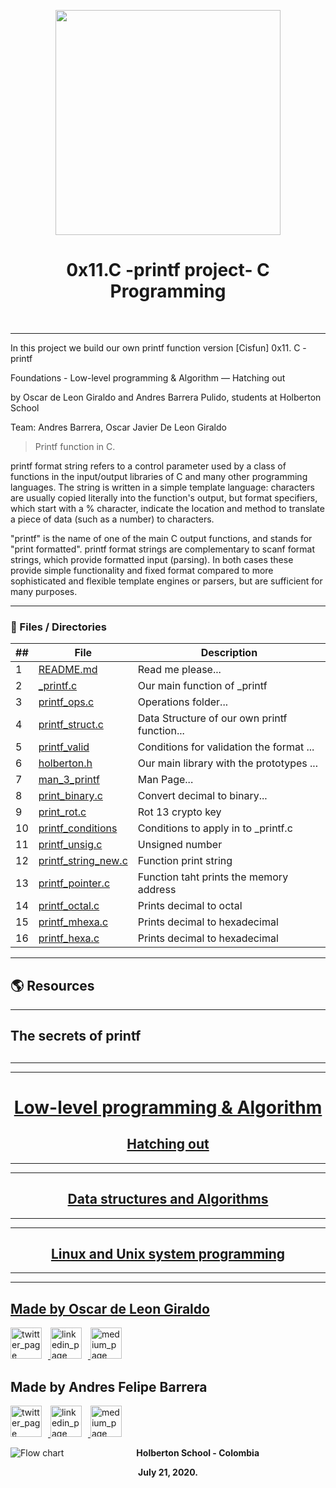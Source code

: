 <p align="center">
  <img src="https://www.holbertonschool.com/holberton-logo.png" width="360"/>
 <h1 align="center">0x11.C -printf project- C Programming</h1>
 <br>
 <p align="center">
 </p>
</p>

--- 
In this project we build  our own printf function version  [Cisfun]
0x11. C - printf

Foundations - Low-level programming & Algorithm ― Hatching out

by Oscar de Leon Giraldo and Andres Barrera Pulido, students at Holberton School

Team: Andres Barrera, Oscar Javier De Leon Giraldo 


> Printf function in C.

printf format string refers to a control parameter used by a class of functions in the input/output libraries of C and many other programming languages. The string is written in a simple template language: characters are usually copied literally into the function's output, but format specifiers, which start with a % character, indicate the location and method to translate a piece of data (such as a number) to characters.

"printf" is the name of one of the main C output functions, and stands for "print formatted". printf format strings are complementary to scanf format strings, which provide formatted input (parsing). In both cases these provide simple functionality and fixed format compared to more sophisticated and flexible template engines or parsers, but are sufficient for many purposes.


---
### :file_folder: Files / Directories 

##|File|Description
---|---|---
1|[README.md](./README.md)|Read me please...
2|[_printf.c ](./_printf.c)|Our main function of _printf|...
3|[printf_ops.c](./printf_ops.c)| Operations folder...
4|[printf_struct.c  ](./printf_struct.c)|Data Structure of our own printf function...
5|[printf_valid](./printf_valid.c)|Conditions for validation the format ...
6|[holberton.h ](./holberton.h)|Our main library with the prototypes ...
7|[man_3_printf](./man_3_printf)|Man Page...
8|[print_binary.c](./print_binary.c)|Convert decimal to binary...
9|[print_rot.c](./print_rot.c)|Rot 13 crypto key 
10|[printf_conditions](./printf_conditions)|Conditions to apply in to _printf.c
11|[printf_unsig.c](./printf_unsig.c)|Unsigned number
12|[printf_string_new.c](./printf_string_new.c)|Function print string
13|[printf_pointer.c](./printf_pointer.c)|Function taht prints the memory address
14|[printf_octal.c](./printf_octal.c)| Prints decimal to octal
15|[printf_mhexa.c](./printf_mhexa.c)|Prints decimal to hexadecimal
16|[printf_hexa.c](./printf_hexa.c)|Prints decimal to hexadecimal

---
## :earth_americas: Resources  
---
<h2 align="left"> The secrets of printf </h2>
 <a href="https://www.cypress.com/file/54761/download" target="_blank">

## 
---
---
<h1 align="center">Low-level programming & Algorithm </h1>

<h2 align="center">Hatching out </h2>

---
---

<h2 align="center">Data structures and Algorithms </h2>

---
---

<h2 align="center">Linux and Unix system programming </h2>

---
---
<p align="left">
    <h2 align="left">Made by Oscar de Leon Giraldo </h2>
      <p align="left">
	   </a>
		<p align="left">
        <a href="https://twitter.com/oscardeleon95" target="_blank">
            <img alt="twitter_page" src="https://github.com/gedafu/readme-template/blob/master/images/twitter.png" style="float: center; margin-right: 10px" height="50" width="50">
        </a>
        <a href="https://www.linkedin.com/in/oscar-javier-de-le%C3%B3n-giraldo-aa712515b/" target="_blank">
            <img alt="linkedin_page" src="https://github.com/gedafu/readme-template/blob/master/images/linkedin.png" style="float: center; margin-right: 10px" height="50"  width="50">
        </a>
        <a href="https://medium.com/@1839" target="_blank">
            <img alt="medium_page" src="https://github.com/gedafu/readme-template/blob/master/images/medium.png" style="float: center; margin-right: 10px" height="50" width="50">
			</a>
			<h2 align="left">Made by Andres Felipe Barrera </h2>
      		<p align="left">
	   		</a>
			<p align="left">
        <a href="https://twitter.com/codesectest" target="_blank">
            <img alt="twitter_page" src="https://github.com/gedafu/readme-template/blob/master/images/twitter.png" style="float: center; margin-right: 10px" height="50" width="50">
        </a>
        <a href="https://www.linkedin.com/in/andresbpulido/" target="_blank">
            <img alt="linkedin_page" src="https://github.com/gedafu/readme-template/blob/master/images/linkedin.png" style="float: center; margin-right: 10px" height="50"  width="50">
        </a>
        <a href="https://medium.com/@andres.bpulido" target="_blank">
            <img alt="medium_page" src="https://github.com/gedafu/readme-template/blob/master/images/medium.png" style="float: center; margin-right: 10px" height="50" width="50">
			 </a>
</p>

<p align="center">
   <img src="https://www.holbertonschool.com/holberton-logo.png"
     alt="Flow chart"
     style="float: left; margin-right: 10px;">
</p>
<p align="center">
<b>Holberton School - Colombia<b><br>
</p>
<p align="center">
<b>July 21, 2020.<b>
</p>